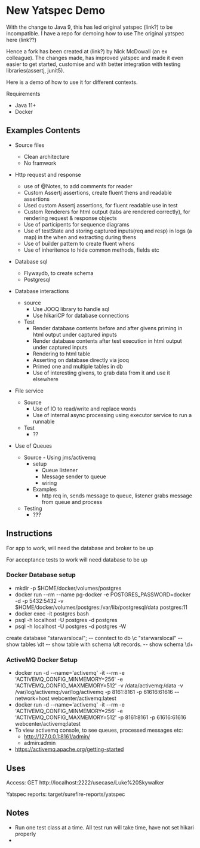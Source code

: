 # New Yatspec Demo 

With the change to Java 9, this has led original yatspec (link?) to be incompatible. I have a repo for demoing how to
 use The original yatspec here (link??)

Hence a fork has been created at (link?) by Nick McDowall (an ex colleague). The changes made, has improved yatspec and
 made it even easier to get started, customise and with better integration with testing libraries(assertj, junit5).

Here is a demo of how to use it for different contexts. 

Requirements 

- Java 11+
- Docker

## Examples Contents

- Source files 
    - Clean architecture
    - No framwork

- Http request and response 
    - use of @Notes, to add comments for reader
    - Custom Assertj assertions, create fluent thens and readable assertions
    - Used custom Assertj assertions, for fluent readable use in test 
    - Custom Renderers for html output (tabs are rendered correctly), for rendering request & response objects
    - Use of participents for sequence diagrams 
    - Use of testState and storing captured inputs(req and resp) in logs (a map) in the when and extracting during thens
    - Use of builder pattern to create fluent whens
    - Use of inheritence to hide common methods, fields etc
- Database sql
    - Flywaydb, to create schema
    - Postgresql
- Database interactions 
    - source 
        - Use JOOQ library to handle sql
        - Use hikariCP for database connections
    - Test
        - Render database contents before and after givens priming in html output under captured inputs
        - Render database contents after test execution in html output under captured inputs
        - Rendering to html table
        - Asserting on database directly via jooq
        - Primed one and multiple tables in db
        - Use of interesting givens, to grab data from it and use it elsewhere
- File service 
    - Source
        - Use of IO to read/write and replace words
        - Use of internal async processing using executor service to run a runnable 
    - Test
        - ??
- Use of Queues
    - Source - Using jms/activemq 
        - setup
            - Queue listener
            - Message sender to queue
            - wiring
        - Examples 
            - http req in, sends message to queue, listener grabs message from queue and process
    - Testing 
        - ???
    
## Instructions 

For app to work, will need the database and broker to be up 

For acceptance tests to work will need database to be up

### Docker Database setup

* mkdir -p $HOME/docker/volumes/postgres
* docker run --rm --name pg-docker -e POSTGRES_PASSWORD=docker -d -p 5432:5432 -v $HOME/docker/volumes/postgres:/var/lib/postgresql/data  postgres:11
* docker exec -it postgres bash
* psql -h localhost -U postgres -d postgres 
* psql -h localhost -U postgres -d postgres -W
 
 create database "starwarslocal";
 -- conntect to db
 \c "starwarslocal"
 --show tables
 \dt
 -- show table with schema
 \dt records.<name of table>
 -- show schema
 \d+ <name of table>
 
 ### ActiveMQ Docker Setup
 
* docker run -d --name='activemq' -it --rm -e 'ACTIVEMQ_CONFIG_MINMEMORY=256' -e 'ACTIVEMQ_CONFIG_MAXMEMORY=512'  -v
 /data/activemq:/data  -v /var/log/activemq:/var/log/activemq -p 8161:8161 -p 61616:61616  --network=host webcenter/activemq:latest
* docker run -d --name='activemq' -it --rm -e 'ACTIVEMQ_CONFIG_MINMEMORY=256' -e 'ACTIVEMQ_CONFIG_MAXMEMORY=512' -p 8161:8161 -p 61616:61616  webcenter/activemq:latest
* To view activemq console, to see queues, processed messages etc:
    * http://127.0.0.1:8161/admin/
    * admin:admin
* https://activemq.apache.org/getting-started
 
## Uses

 Access: 
 GET http://localhost:2222/usecase/Luke%20Skywalker
 
 Yatspec reports: 
 target/surefire-reports/yatspec
 
## Notes

- Run one test class at a time. All test run will take time, have not set hikari properly 
- 